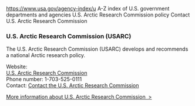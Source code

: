 

https://www.usa.gov/agency-index/u
A-Z index of U.S. government departments and agencies
U.S. Arctic Research Commission policy
Contact U.S. Arctic Research Commission

### U.S. Arctic Research Commission (USARC)

The U.S. Arctic Research Commission (USARC) develops and recommends a national Arctic research policy.

Website:  
[U.S. Arctic Research Commission](https://www.arctic.gov/)  
Phone number: 1-703-525-0111  
Contact: [Contact the U.S. Arctic Research Commission](https://www.arctic.gov/contact/)

[More information about U.S. Arctic Research Commission  >](https://www.usa.gov/agencies/u-s-arctic-research-commission)
